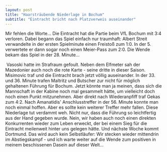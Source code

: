 ```yaml
---
layout: post
title: "Haarsträubende Niederlage in Bochum"
subtitle: "Eintracht bricht nach Platzverweis auseinander"
---
```


Mir fehlen die Worte... Die Eintracht hat die Partie beim VfL Bochum mit 3:4 verloren. Dabei begann das Spiel einfach nur traumhaft: Albert Streit verwandelte in der ersten Spielminute einen Freistoß zum 1:0. In der 5. verwertete er dann sogar noch einen Meier-Pass zum 2:0. Die Wende bekam das Spiel in der 28. Minute...

 Vasoski hatte im Strafraum gefoult. Neben dem Elfmeter sah der Mazedonier auch noch die rote Karte - seine dritte in dieser Saison. Misimovic traf und die Eintracht brach jetzt völlig auseinander. In der 33. und 36. Minute trafen Maltritz und Butscher zur nicht für möglich gehaltenen Führung für Bochum. Jetzt könnte man ja meinen, dass sich die Mannschaft in der Kabine noch mal gesammelt hätte, um vielleicht doch noch einen Punkt mitzunehmen. Aber direkt nach Wiederanpfiff traf Gekas zum 4:2. Nach Amanatidis' Anschlusstreffer in der 56. Minute konnte man noch einmal hoffen. Aber es sollte kein weiterer Treffer mehr fallen. Diese Niederlage tut verdammt weh. Nicht nur, dass die Führung so leichtfertig aus der Hand gegeben wurde. Nein, wir haben auch noch einen direkten Konkurrenten wieder zum Leben erweckt, der bei einem Sieg für die Eintracht meilenweit hinter uns gelegen hätte. Und nächste Woche kommt Dortmund. Das wird auch kein Selbstläufer: Wir stecken wieder mittendrin im Abstiegskampf - und ich warte weiter auf die Wende zum positiven in meinem beschissenen Dasein auf dieser Welt...
